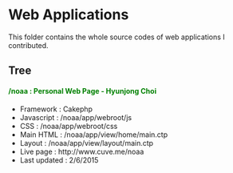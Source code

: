 
<h1>Web Applications</h1>
<p>This folder contains the whole source codes of web applications I contributed.</p>

<h2>Tree</h2>

<h4 style="color: green">/noaa : Personal Web Page - Hyunjong Choi</h4>
<ul>
  <li>Framework : Cakephp</li>
  <li>Javascript : /noaa/app/webroot/js</li>
  <li>CSS : /noaa/app/webroot/css</li>
  <li>Main HTML : /noaa/app/view/home/main.ctp</li>
  <li>Layout : /noaa/app/view/layout/main.ctp</li>
  <li>Live page : http://www.cuve.me/noaa</li>
  <li>Last updated : 2/6/2015</li>
</ul>


